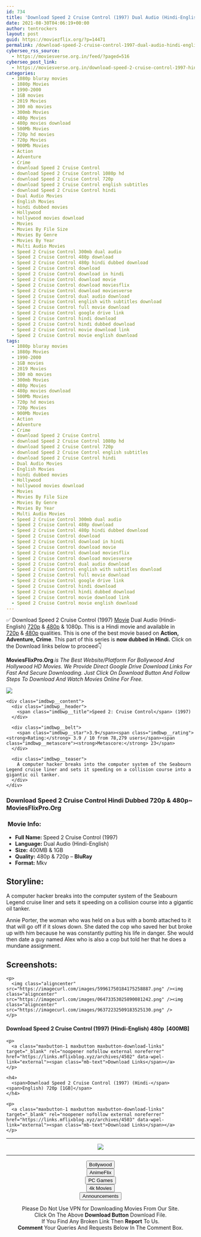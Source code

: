 ```yaml
---
id: 734
title: 'Download Speed 2 Cruise Control (1997) Dual Audio (Hindi-English) 480p [400MB] || 720p [1GB]'
date: 2021-08-30T04:06:19+00:00
author: tentrockers
layout: post
guid: https://moviezflix.org/?p=14471
permalink: /download-speed-2-cruise-control-1997-dual-audio-hindi-english-480p-400mb-720p-1gb/
cyberseo_rss_source:
  - https://moviesverse.org.in/feed/?paged=516
cyberseo_post_link:
  - https://moviesverse.org.in/download-speed-2-cruise-control-1997-hindi-480p-720p/
categories:
  - 1080p bluray movies
  - 1080p Movies
  - 1990-2000
  - 1GB movies
  - 2019 Movies
  - 300 mb movies
  - 300mb Movies
  - 480p Movies
  - 480p movies download
  - 500Mb Movies
  - 720p hd movies
  - 720p Movies
  - 900Mb Movies
  - Action
  - Adventure
  - Crime
  - download Speed 2 Cruise Control
  - download Speed 2 Cruise Control 1080p hd
  - download Speed 2 Cruise Control 720p
  - download Speed 2 Cruise Control english subtitles
  - download Speed 2 Cruise Control hindi
  - Dual Audio Movies
  - English Movies
  - hindi dubbed movies
  - Hollywood
  - hollywood movies download
  - Movies
  - Movies By File Size
  - Movies By Genre
  - Movies By Year
  - Multi Audio Movies
  - Speed 2 Cruise Control 300mb dual audio
  - Speed 2 Cruise Control 480p download
  - Speed 2 Cruise Control 480p hindi dubbed download
  - Speed 2 Cruise Control download
  - Speed 2 Cruise Control download in hindi
  - Speed 2 Cruise Control download movie
  - Speed 2 Cruise Control download moviesflix
  - Speed 2 Cruise Control download moviesverse
  - Speed 2 Cruise Control dual audio download
  - Speed 2 Cruise Control english with subtitles download
  - Speed 2 Cruise Control full movie download
  - Speed 2 Cruise Control google drive link
  - Speed 2 Cruise Control hindi download
  - Speed 2 Cruise Control hindi dubbed download
  - Speed 2 Cruise Control movie download link
  - Speed 2 Cruise Control movie english download
tags:
  - 1080p bluray movies
  - 1080p Movies
  - 1990-2000
  - 1GB movies
  - 2019 Movies
  - 300 mb movies
  - 300mb Movies
  - 480p Movies
  - 480p movies download
  - 500Mb Movies
  - 720p hd movies
  - 720p Movies
  - 900Mb Movies
  - Action
  - Adventure
  - Crime
  - download Speed 2 Cruise Control
  - download Speed 2 Cruise Control 1080p hd
  - download Speed 2 Cruise Control 720p
  - download Speed 2 Cruise Control english subtitles
  - download Speed 2 Cruise Control hindi
  - Dual Audio Movies
  - English Movies
  - hindi dubbed movies
  - Hollywood
  - hollywood movies download
  - Movies
  - Movies By File Size
  - Movies By Genre
  - Movies By Year
  - Multi Audio Movies
  - Speed 2 Cruise Control 300mb dual audio
  - Speed 2 Cruise Control 480p download
  - Speed 2 Cruise Control 480p hindi dubbed download
  - Speed 2 Cruise Control download
  - Speed 2 Cruise Control download in hindi
  - Speed 2 Cruise Control download movie
  - Speed 2 Cruise Control download moviesflix
  - Speed 2 Cruise Control download moviesverse
  - Speed 2 Cruise Control dual audio download
  - Speed 2 Cruise Control english with subtitles download
  - Speed 2 Cruise Control full movie download
  - Speed 2 Cruise Control google drive link
  - Speed 2 Cruise Control hindi download
  - Speed 2 Cruise Control hindi dubbed download
  - Speed 2 Cruise Control movie download link
  - Speed 2 Cruise Control movie english download
---
```

<div class="thecontent clearfix">
  <p>
    ✅ Download Speed 2 Cruise Control (1997) <a href="https://moviesverse.org.in/category/movies/" data-wpel-link="internal">Movie</a> Dual Audio (Hindi-English) <a href="https://moviesverse.org.in/720p-movies/" data-wpel-link="internal">720p</a>&nbsp;&&nbsp;<a href="https://moviesverse.org.in/480p-movies/" data-wpel-link="internal">480p</a> & 1080p. This is a Hindi movie and available in <a href="https://moviesverse.org.in/720p-movies/" data-wpel-link="internal">720p</a>&nbsp;&&nbsp;<a href="https://moviesverse.org.in/480p-movies/" data-wpel-link="internal">480p</a> qualities. This is one of the best movie based on <strong>Action, Adventure, Crime</strong>. This part of this series is <strong>now dubbed in <span>Hindi.&nbsp;</span></strong><span>Click on the Download links below to proceed👇</span>
  </p>
  
  <p>
    <strong><span>MoviesFlixPro.Org&nbsp;</span></strong><em>is The Best Website/Platform For Bollywood And Hollywood HD Movies. We Provide Direct Google Drive Download Links For Fast And Secure Downloading. Just Click On Download Button And Follow Steps To&nbsp;Download And Watch Movies Online For Free.</em>
  </p>
  
  <div class="imdbwp imdbwp--movie dark">
    <div class="imdbwp__thumb">
      <a class="imdbwp__link" target="_blank" title="Speed 2: Cruise Control" href="https://www.imdb.com/title/tt0120179/" rel="nofollow external noopener noreferrer" data-wpel-link="external"><img class="imdbwp__img" src="https://m.media-amazon.com/images/M/MV5BOTRlOTQ0MzItZjUwYi00MDkwLWIwYTctZTgyNGY3OGQwZWViXkEyXkFqcGdeQXVyMTQxNzMzNDI@._V1_SX300.jpg" /></a>
    </div>
    
    <div class="imdbwp__content">
      <div class="imdbwp__header">
        <span class="imdbwp__title">Speed 2: Cruise Control</span> (1997)
      </div>
      
      <div class="imdbwp__belt">
        <span class="imdbwp__star">3.9</span><span class="imdbwp__rating"><strong>Rating:</strong> 3.9 / 10 from 78,279 users</span><span class="imdbwp__metascore"><strong>Metascore:</strong> 23</span>
      </div>
      
      <div class="imdbwp__teaser">
        A computer hacker breaks into the computer system of the Seabourn Legend cruise liner and sets it speeding on a collision course into a gigantic oil tanker.
      </div>
    </div>
  </div>
  
  <h3>
    <span>Download Speed 2 Cruise Control Hindi Dubbed 720p & 480p~ MoviesFlixPro.Org</span>
  </h3>
  
  <h3>
    <span>&nbsp;Movie Info:&nbsp;</span>
  </h3>
  
  <ul>
    <li>
      <strong>Full Name: </strong>Speed 2 Cruise Control (1997)
    </li>
    <li>
      <strong>Language:</strong> Dual Audio (Hindi-English)
    </li>
    <li>
      <strong>Size:</strong> 400MB & 1GB
    </li>
    <li>
      <strong>Quality:</strong> 480p & 720p – <span><strong>BluRay</strong></span>
    </li>
    <li>
      <strong>Format:</strong>&nbsp;Mkv
    </li>
  </ul>
  
  <h2>
    <span>Storyline:</span>
  </h2>
  
  <p>
    A computer hacker breaks into the computer system of the Seabourn Legend cruise liner and sets it speeding on a collision course into a gigantic oil tanker.
  </p>
  
  <div>
    Annie Porter, the woman who was held on a bus with a bomb attached to it that will go off if it slows down. She dated the cop who saved her but broke up with him because he was constantly putting his life in danger. She would then date a guy named Alex who is also a cop but told her that he does a mundane assignment.
  </div>
  
  <div class="summary_text">
    <h2>
      <span>Screenshots:</span>
    </h2>
    
    <p>
      <img class="aligncenter" src="https://imagecurl.com/images/59961750184175258887.png" /><img class="aligncenter" src="https://imagecurl.com/images/06473353025890081242.png" /><img class="aligncenter" src="https://imagecurl.com/images/96372232509183525130.png" />
    </p>
  </div>
  
  <div class="inline canwrap">
    <h4>
      <span>Download Speed 2 Cruise Control (1997) (Hindi-English) </span><span>480p&nbsp; [400MB]</span>
    </h4>
    
    <p>
      <a class="maxbutton-1 maxbutton maxbutton-download-links" target="_blank" rel="noopener nofollow external noreferrer" href="https://links.mflixblog.xyz/archives/4502" data-wpel-link="external"><span class="mb-text">Download Links</span></a>
    </p>
    
    <h4>
      <span>Download Speed 2 Cruise Control (1997) (Hindi-</span><span>English) 720p [1GB]</span>
    </h4>
    
    <p>
      <a class="maxbutton-1 maxbutton maxbutton-download-links" target="_blank" rel="noopener nofollow external noreferrer" href="https://links.mflixblog.xyz/archives/4503" data-wpel-link="external"><span class="mb-text">Download Links</span></a>
    </p>
  </div>
</div>

<center>
  </p> 
  
  <hr />
  
  <p>
    <a href="http://gdrivepro.xyz/join.php" data-wpel-link="external" target="_blank" rel="nofollow external noopener noreferrer"><img src="https://i.imgur.com/FhMdWdW.png" /></a>
  </p>
  
  <hr />
  
  <p>
    <a href="https://dogemovies.xyz" target="_blank" data-wpel-link="external" rel="nofollow external noopener noreferrer"><button class="button button5">Bollywood</button></a><br /> <a href="https://animeflix.in" target="_blank" data-wpel-link="external" rel="nofollow external noopener noreferrer"><button class="button button5">AnimeFlix</button></a><br /> <a href="https://gamesflix.net/" target="_blank" data-wpel-link="external" rel="nofollow external noopener noreferrer"><button class="button button5">PC Games</button></a><br /> <a href="https://uhdmovies.in" target="_blank" data-wpel-link="external" rel="nofollow external noopener noreferrer"><button class="button button5">4k Movies</button></a><br /> <a href="https://moviesverse.org.in/announcements/" target="_blank" data-wpel-link="internal" rel="noopener"><button class="button button5">Announcements</button></a>
  </p>
  
  <div class="alert alert-danger">
    Please Do Not Use VPN for Downloading Movies From Our Site.
  </div>
  
  <div class="alert alert-success">
    Click On The Above <strong>Download Button</strong> Download File.
  </div>
  
  <div class="alert alert-warning">
    If You Find Any Broken Link Then <strong>Report</strong> To Us.
  </div>
  
  <div class="alert alert-info">
    <strong>Comment</strong> Your Queries And Requests Below In The Comment Box.
  </div>
  
  <p>
    </center>
  </p>